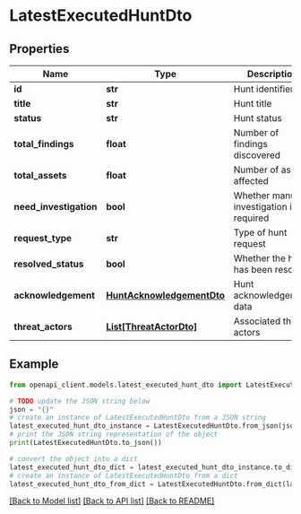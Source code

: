 # LatestExecutedHuntDto


## Properties

Name | Type | Description | Notes
------------ | ------------- | ------------- | -------------
**id** | **str** | Hunt identifier | 
**title** | **str** | Hunt title | 
**status** | **str** | Hunt status | 
**total_findings** | **float** | Number of findings discovered | 
**total_assets** | **float** | Number of assets affected | 
**need_investigation** | **bool** | Whether manual investigation is required | 
**request_type** | **str** | Type of hunt request | 
**resolved_status** | **bool** | Whether the hunt has been resolved | 
**acknowledgement** | [**HuntAcknowledgementDto**](HuntAcknowledgementDto.md) | Hunt acknowledgement data | 
**threat_actors** | [**List[ThreatActorDto]**](ThreatActorDto.md) | Associated threat actors | 

## Example

```python
from openapi_client.models.latest_executed_hunt_dto import LatestExecutedHuntDto

# TODO update the JSON string below
json = "{}"
# create an instance of LatestExecutedHuntDto from a JSON string
latest_executed_hunt_dto_instance = LatestExecutedHuntDto.from_json(json)
# print the JSON string representation of the object
print(LatestExecutedHuntDto.to_json())

# convert the object into a dict
latest_executed_hunt_dto_dict = latest_executed_hunt_dto_instance.to_dict()
# create an instance of LatestExecutedHuntDto from a dict
latest_executed_hunt_dto_from_dict = LatestExecutedHuntDto.from_dict(latest_executed_hunt_dto_dict)
```
[[Back to Model list]](../README.md#documentation-for-models) [[Back to API list]](../README.md#documentation-for-api-endpoints) [[Back to README]](../README.md)


